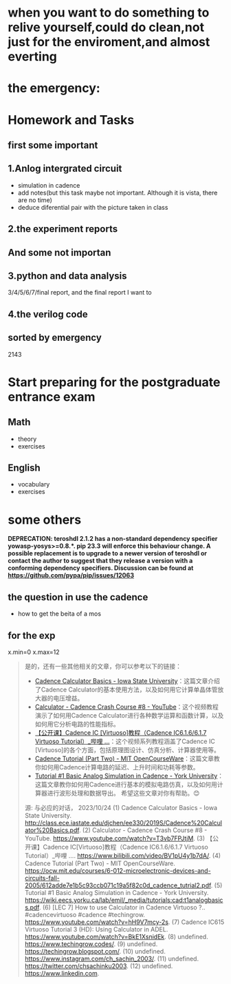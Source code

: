 

# **when you want to do something to relive yourself,could do clean,not just for the enviroment,and almost everting**
# **the emergency:**

# Homework and Tasks
## **first some important**
## 1.Anlog intergrated circuit
- simulation in cadence
- add notes(but this task maybe not important. Although it is vista, there are no time)
- deduce diferential pair with the picture taken in class
## 2.the experiment reports
## **And some not importan**
## 3.python and data analysis
3/4/5/6/7/final report, and the final report I want to
## 4.the verilog code
## **sorted by emergency**
2143
# Start preparing for the postgraduate entrance exam
## Math
- theory
- exercises
## English
- vocabulary
- exercises


# some others
**DEPRECATION: teroshdl 2.1.2 has a non-standard dependency specifier yowasp-yosys>=0.8.*. pip 23.3 will enforce this behaviour change. A possible replacement is to upgrade to a newer version of teroshdl or contact the author to suggest that they release a version with a conforming dependency specifiers. Discussion can be found at https://github.com/pypa/pip/issues/12063**

## the question in use the cadence
- how to get the beita of a mos

## for the exp
x.min=0 x.max=12

>
> 是的，还有一些其他相关的文章，你可以参考以下的链接：
> - [Cadence Calculator Basics - Iowa State University](^4^)：这篇文章介绍了Cadence Calculator的基本使用方法，以及如何用它计算单晶体管放大器的电压增益。
> - [Calculator - Cadence Crash Course #8 - YouTube](^1^)：这个视频教程演示了如何用Cadence Calculator进行各种数学运算和函数计算，以及如何用它分析电路的性能指标。
> - [【公开课】Cadence IC [Virtuoso]教程（Cadence IC6.1.6/6.1.7 Virtuoso Tutorial）_哔哩 ...](^5^)：这个视频系列教程涵盖了Cadence IC [Virtuoso]的各个方面，包括原理图设计、仿真分析、计算器使用等。
> - [Cadence Tutorial (Part Two) - MIT OpenCourseWare](^6^)：这篇文章教你如何用Cadence计算电路的延迟、上升时间和功耗等参数。
> - [Tutorial #1 Basic Analog Simulation in Cadence - York University](^7^)：这篇文章教你如何用Cadence进行基本的模拟电路仿真，以及如何用计算器进行波形处理和数据导出。
> 希望这些文章对你有帮助。😊
>
>源: 与必应的对话， 2023/10/24
>(1) Cadence Calculator Basics - Iowa State University. http://class.ece.iastate.edu/djchen/ee330/2019S/Cadence%20Calculator%20Basics.pdf.
>(2) Calculator - Cadence Crash Course #8 - YouTube. https://www.youtube.com/watch?v=T3vb7FPJtjM.
>(3) 【公开课】Cadence IC[Virtuoso]教程（Cadence IC6.1.6/6.1.7 Virtuoso Tutorial）_哔哩 .... https://www.bilibili.com/video/BV1pU4y1b7dA/.
>(4) Cadence Tutorial (Part Two) - MIT OpenCourseWare. https://ocw.mit.edu/courses/6-012-microelectronic-devices-and-circuits-fall-2005/612adde7e1b5c93ccb071c19a5f82c0d_cadence_tutrial2.pdf.
>(5) Tutorial #1 Basic Analog Simulation in Cadence - York University. https://wiki.eecs.yorku.ca/lab/emil/_media/tutorials:cad:t1analogbasics.pdf.
>(6) [LEC 7] How to use Calculator in Cadence Virtuoso ?.. #cadencevirtuoso #cadence #techingrow. https://www.youtube.com/watch?v=hH9V7mcy-2s.
>(7) Cadence IC615 Virtuoso Tutorial 3 (HD): Using Calculator in ADEL. https://www.youtube.com/watch?v=BkE1XsnidEk.
>(8) undefined. https://www.techingrow.codes/.
>(9) undefined. https://techingrow.blogspot.com/.
>(10) undefined. https://www.instagram.com/ch_sachin_2003/.
>(11) undefined. https://twitter.com/chsachinku2003.
>(12) undefined. https://www.linkedin.com.


